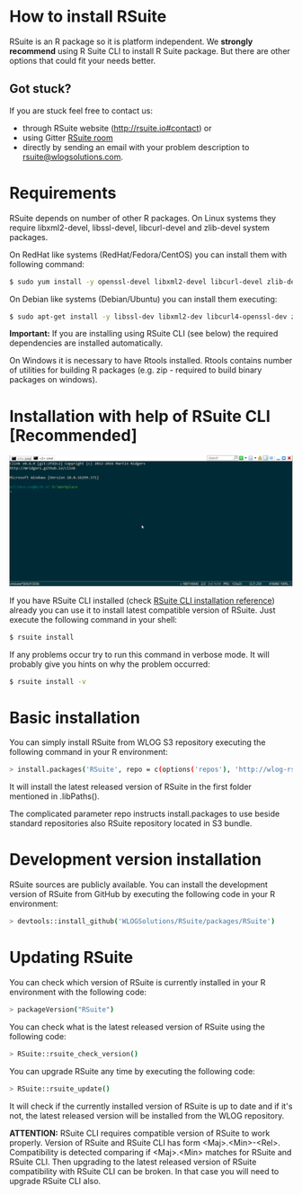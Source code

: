 # How to install RSuite

RSuite is an R package so it is platform independent. We **strongly
recommend** using R Suite CLI to install R Suite package. But there
are other options that could fit your needs better.

## **Got stuck?**

If you are stuck feel free to contact us:

* through RSuite website (http://rsuite.io#contact) or 
* using Gitter [RSuite room](https://gitter.im/WLOGSolutions/RSuite "RSuite room")
* directly by sending an email with your problem description to [rsuite@wlogsolutions.com](mailto:rsuite@wlogsolutions.com).

# Requirements

RSuite depends on number of other R packages. On Linux systems they require
libxml2-devel, libssl-devel, libcurl-devel and zlib-devel system packages.

On RedHat like systems (RedHat/Fedora/CentOS) you can install them 
with following command:

```bash
$ sudo yum install -y openssl-devel libxml2-devel libcurl-devel zlib-devel
```

On Debian like systems (Debian/Ubuntu) you can install them executing:

```bash
$ sudo apt-get install -y libssl-dev libxml2-dev libcurl4-openssl-dev zlib1g-dev
```

**Important:** If you are installing using RSuite CLI (see below) the
required dependencies are installed automatically.

On Windows it is necessary to have Rtools installed. Rtools contains number of utilities for building R packages 
(e.g. zip - required to build binary packages on windows).

# Installation with help of RSuite CLI [Recommended]

![Installing R Suite with R Suite CLI](https://github.com/WLOGSolutions/RSuite/blob/master/docs/media/rsuite_install_with_cli.png "Installing R Suite with R Suite CLI")

If you have RSuite CLI installed (check [RSuite CLI installation
reference](http://rsuite.io/RSuite_Tutorial.php?article=rsuite_cli_installation.md
"RSuite CLI installation reference.")) already you can use it to
install latest compatible version of RSuite. Just execute the following
command in your shell:

```bash
$ rsuite install
```

If any problems occur try to run this command in verbose mode. It will probably
give you hints on why the problem occurred:

```bash
$ rsuite install -v
```

# Basic installation

You can simply install RSuite from WLOG S3 repository executing the following command
in your R environment:

```bash
> install.packages('RSuite', repo = c(options('repos'), 'http://wlog-rsuite.s3.amazonaws.com'))
```

It will install the latest released version of RSuite in the first folder mentioned in 
.libPaths().

The complicated parameter repo instructs install.packages to use beside standard repositories
also RSuite repository located in S3 bundle.

# Development version installation

RSuite sources are publicly available. You can install the development version of 
RSuite from GitHub by executing the following code in your R environment:

```bash
> devtools::install_github('WLOGSolutions/RSuite/packages/RSuite')
```

# Updating RSuite

You can check which version of RSuite is currently installed in your R environment
with the following code:

```bash
> packageVersion("RSuite")
```

You can check what is the latest released version of RSuite using the following code:

```bash
> RSuite::rsuite_check_version()
```

You can upgrade RSuite any time by executing the following code:

```bash
> RSuite::rsuite_update()
```

It will check if the currently installed version of RSuite is up to date and if it's
not, the latest released version will be installed from the WLOG repository.

**ATTENTION:** RSuite CLI requires compatible version of RSuite to work properly.
Version of RSuite and RSuite CLI has form \<Maj\>.\<Min\>-\<Rel\>. Compatibility is 
detected comparing if \<Maj\>.\<Min\> matches for RSuite and RSuite CLI. Then upgrading
to the latest released version of RSuite compatibility with RSuite CLI can be broken.
In that case you will need to upgrade RSuite CLI also.
